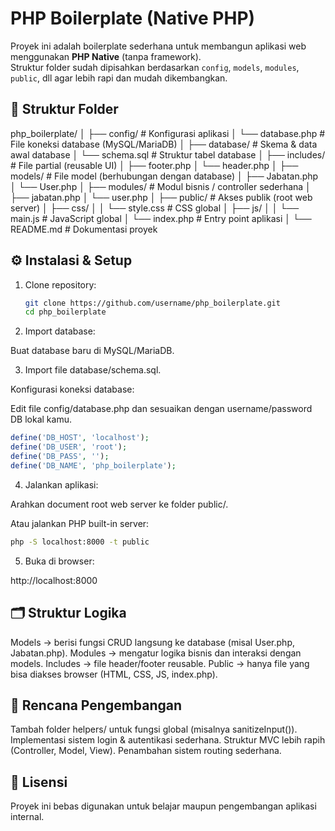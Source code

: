 # PHP Boilerplate (Native PHP)

Proyek ini adalah boilerplate sederhana untuk membangun aplikasi web menggunakan **PHP Native** (tanpa framework).  
Struktur folder sudah dipisahkan berdasarkan `config`, `models`, `modules`, `public`, dll agar lebih rapi dan mudah dikembangkan.

## 📂 Struktur Folder

php_boilerplate/
│
├── config/ # Konfigurasi aplikasi
│ └── database.php # File koneksi database (MySQL/MariaDB)
│
├── database/ # Skema & data awal database
│ └── schema.sql # Struktur tabel database
│
├── includes/ # File partial (reusable UI)
│ ├── footer.php
│ └── header.php
│
├── models/ # File model (berhubungan dengan database)
│ ├── Jabatan.php
│ └── User.php
│
├── modules/ # Modul bisnis / controller sederhana
│ ├── jabatan.php
│ └── user.php
│
├── public/ # Akses publik (root web server)
│ ├── css/
│ │ └── style.css # CSS global
│ ├── js/
│ │ └── main.js # JavaScript global
│ └── index.php # Entry point aplikasi
│
└── README.md # Dokumentasi proyek

## ⚙️ Instalasi & Setup

1. Clone repository:
    ```bash
    git clone https://github.com/username/php_boilerplate.git
    cd php_boilerplate
    ```

2. Import database:

Buat database baru di MySQL/MariaDB.

3. Import file database/schema.sql.

Konfigurasi koneksi database:

Edit file config/database.php dan sesuaikan dengan username/password DB lokal kamu.

```php
define('DB_HOST', 'localhost');
define('DB_USER', 'root');
define('DB_PASS', '');
define('DB_NAME', 'php_boilerplate');
```

4. Jalankan aplikasi:

Arahkan document root web server ke folder public/.

Atau jalankan PHP built-in server:

```bash
php -S localhost:8000 -t public
```

5. Buka di browser:

http://localhost:8000


## 🗂️ Struktur Logika

Models → berisi fungsi CRUD langsung ke database (misal User.php, Jabatan.php).
Modules → mengatur logika bisnis dan interaksi dengan models.
Includes → file header/footer reusable.
Public → hanya file yang bisa diakses browser (HTML, CSS, JS, index.php).

## 🚀 Rencana Pengembangan

 Tambah folder helpers/ untuk fungsi global (misalnya sanitizeInput()).
 Implementasi sistem login & autentikasi sederhana.
 Struktur MVC lebih rapih (Controller, Model, View).
 Penambahan sistem routing sederhana.

## 📝 Lisensi

Proyek ini bebas digunakan untuk belajar maupun pengembangan aplikasi internal.
